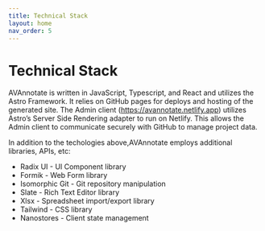 ```yaml
---
title: Technical Stack
layout: home
nav_order: 5
---
```

# Technical Stack
AVAnnotate is written in JavaScript, Typescript, and React and utilizes the Astro Framework. It relies on GitHub pages for deploys and hosting of the generated site. The Admin client (https://avannotate.netlify.app) utilizes Astro’s Server Side Rendering adapter to run on Netlify. This allows the Admin client to communicate securely with GitHub to manage project data.

In addition to the techologies above,AVAnnotate employs additional libraries, APIs, etc:
- Radix UI - UI Component library
- Formik - Web Form library
- Isomorphic Git - Git repository manipulation
- Slate - Rich Text Editor library
- Xlsx - Spreadsheet import/export library
- Tailwind - CSS library
- Nanostores - Client state management
